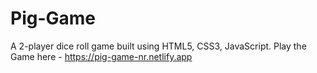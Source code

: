 # Pig-Game
A 2-player dice roll game built using HTML5, CSS3, JavaScript. 
Play the Game here - https://pig-game-nr.netlify.app
